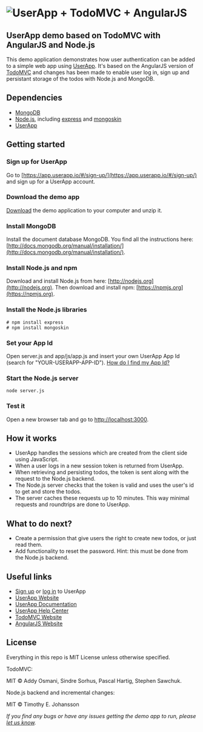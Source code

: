 # ![UserApp + TodoMVC + AngularJS](https://raw.github.com/userapp-io/todomvc/master/app/img/logos.png)

## UserApp demo based on TodoMVC with AngularJS and Node.js

This demo application demonstrates how user authentication can be added to a simple web app using [UserApp](https://www.userapp.io). It's based on the AngularJS version of [TodoMVC](http://todomvc.com/) and changes has been made to enable user log in, sign up and persistant storage of the todos with Node.js and MongoDB.

## Dependencies

* [MongoDB](http://www.mongodb.org)
* [Node.js](http://nodejs.org), including [express](http://expressjs.com) and [mongoskin](https://github.com/kissjs/node-mongoskin)
* [UserApp](https://www.userapp.io)

## Getting started

### Sign up for UserApp
Go to [https://app.userapp.io/#/sign-up/](https://app.userapp.io/#/sign-up/) and sign up for a UserApp account.

### Download the demo app
[Download](https://github.com/userapp-io/todomvc/archive/master.zip) the demo application to your computer and unzip it.

### Install MongoDB
Install the document database MongoDB. You find all the instructions here: [http://docs.mongodb.org/manual/installation/](http://docs.mongodb.org/manual/installation/).

### Install Node.js and npm
Download and install Node.js from here: [http://nodejs.org](http://nodejs.org).
Then download and install npm: [https://npmjs.org](https://npmjs.org).

### Install the Node.js libraries
    
    # npm install express
    # npm install mongoskin

### Set your App Id
Open server.js and app/js/app.js and insert your own UserApp App Id (search for "YOUR-USERAPP-APP-ID").
[How do I find my App Id?](https://help.userapp.io/customer/portal/articles/1322336-how-do-i-find-my-app-id-)

### Start the Node.js server
    
    node server.js

### Test it
Open a new browser tab and go to [http://localhost:3000](http://localhost:3000).

## How it works

* UserApp handles the sessions which are created from the client side using JavaScript.
* When a user logs in a new session token is returned from UserApp.
* When retrieving and persisting todos, the token is sent along with the request to the Node.js backend.
* The Node.js server checks that the token is valid and uses the user's id to get and store the todos.
* The server caches these requests up to 10 minutes. This way minimal requests and roundtrips are done to UserApp.

## What to do next?

* Create a permission that give users the right to create new todos, or just read them.
* Add functionality to reset the password. Hint: this must be done from the Node.js backend.

## Useful links

* [Sign up](https://app.userapp.io/#/sign-up/) or [log in](https://app.userapp.io) to UserApp
* [UserApp Website](https://www.userapp.io)
* [UserApp Documentation](https://app.userapp.io/#/docs/)
* [UserApp Help Center](https://help.userapp.io)
* [TodoMVC Website](http://todomvc.com)
* [AngularJS Website](http://angularjs.org)

## License

Everything in this repo is MIT License unless otherwise specified.

TodoMVC:

MIT © Addy Osmani, Sindre Sorhus, Pascal Hartig, Stephen Sawchuk.

Node.js backend and incremental changes:

MIT © Timothy E. Johansson

_If you find any bugs or have any issues getting the demo app to run, please [let us know](https://github.com/userapp-io/todomvc/issues)._
